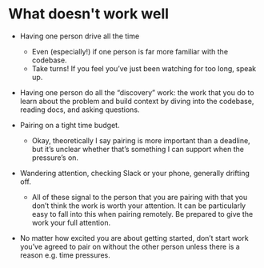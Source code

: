 # What doesn't work well

- Having one person drive all the time
  - Even (especially!) if one person is far more familiar with the codebase.
  - Take turns! If you feel you’ve just been watching for too long, speak up.

- Having one person do all the “discovery” work: the work that you do to learn
about the problem and build context by diving into the codebase, reading docs,
and asking questions.

- Pairing on a tight time budget.
  - Okay, theoretically I say pairing is more important than a deadline, but
  it’s unclear whether that’s something I can support when the pressure’s on.

- Wandering attention, checking Slack or your phone, generally drifting off.
  - All of these signal to the person that you are pairing with that you don’t
  think the work is worth your attention. It can be particularly easy to fall
  into this when pairing remotely. Be prepared to give the work your full
  attention.

- No matter how excited you are about getting started, don’t start work you’ve
agreed to pair on without the other person unless there is a reason e.g. time
pressures.
